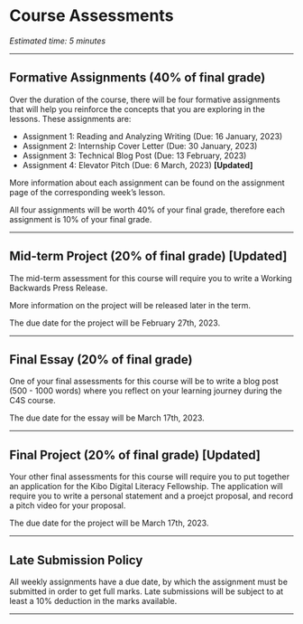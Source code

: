 # Course Assessments
*Estimated time: 5 minutes*

---

## Formative Assignments (40% of final grade)

Over the duration of the course, there will be four formative assignments that will help you reinforce the concepts that you are exploring in the lessons. These assignments are:

- Assignment 1: Reading and Analyzing Writing (Due: 16 January, 2023)
- Assignment 2: Internship Cover Letter (Due: 30 January, 2023)
- Assignment 3: Technical Blog Post (Due: 13 February, 2023)
- Assignment 4: Elevator Pitch (Due: 6 March, 2023) **[Updated]**

More information about each assignment can be found on the assignment page of the corresponding week’s lesson.

All four assignments will be worth 40% of your final grade, therefore each assignment is 10% of your final grade.

---

## Mid-term Project (20% of final grade) **[Updated]**

The mid-term assessment for this course will require you to write a Working Backwards Press Release.

More information on the project will be released later in the term. 

The due date for the project will be February 27th, 2023.

---

## Final Essay (20% of final grade)

One of your final assessments for this course will be to write a blog post (500 - 1000 words) where you reflect on your learning journey during the C4S course.

The due date for the essay will be March 17th, 2023.

---

## Final Project (20% of final grade) **[Updated]**

Your other final assessments for this course will require you to put together an application for the Kibo Digital Literacy Fellowship. The application will require you to write a personal statement and a proejct proposal, and record a pitch video for your proposal.

The due date for the project will be March 17th, 2023.

---

## Late Submission Policy

All weekly assignments have a due date, by which the assignment must be submitted in order to get full marks. Late submissions will be subject to at least a 10% deduction in the marks available. 

---
